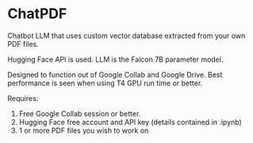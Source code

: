 # ChatPDF
Chatbot LLM that uses custom vector database extracted from your own PDF files. 

Hugging Face API is used. LLM is the Falcon 7B parameter model. 

Designed to function out of Google Collab and Google Drive. Best performance is seen when using T4 GPU run time or better.

Requires:
1.  Free Google Collab session or better.
2.  Hugging Face free account and API key (details contained in .ipynb)
3.  1 or more PDF files you wish to work on
